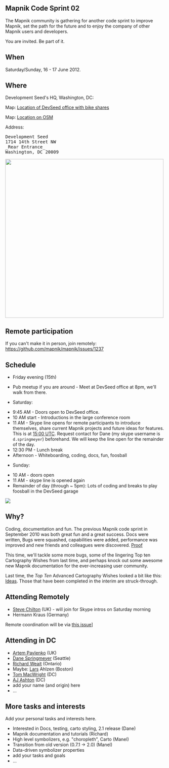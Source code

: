 ## Mapnik Code Sprint 02

The Mapnik community is gathering for another code sprint to improve Mapnik, set the path for the future and to enjoy the company of other Mapnik users and developers.  

You are invited.  Be part of it.

## When

Saturday/Sunday, 16 - 17 June 2012.

## Where

Development Seed's HQ, Washington, DC:

Map: [Location of DevSeed office with bike shares](http://a.tiles.mapbox.com/v3/devseed.devseed-hq.html#16/38.913/-77.03)

Map: [Location on OSM](http://www.openstreetmap.org/?lat=38.9132590591908&lon=-77.0323643088341&zoom=18)

Address:
<pre>
Development Seed
1714 14th Street NW
_Rear Entrance_
Washington, DC 20009
</pre>

<a href="http://f.cl.ly/items/1J1s2a0u0F1m1J1K2u3e/Screen%20Shot%202012-05-31%20at%201.56.28%20PM.png"><img src="http://f.cl.ly/items/1J1s2a0u0F1m1J1K2u3e/Screen%20Shot%202012-05-31%20at%201.56.28%20PM.png" width="500"/></a>

## Remote participation

If you can't make it in person, join remotely: https://github.com/mapnik/mapnik/issues/1237

## Schedule

- Friday evening (15th)
 * Pub meetup if you are around - Meet at DevSeed office at 8pm, we'll walk from there.

- Saturday:
 * 9:45 AM - Doors open to DevSeed office.
 * 10 AM start - Introductions in the large conference room
 * 11 AM - Skype line opens for remote participants to introduce themselves, share current Mapnik projects and future ideas for features. This is at [15:00 UTC](http://www.timeanddate.com/worldclock/fixedtime.html?iso=20120616T15). Request contact for Dane (my skype username is `d.springmeyer`) beforehand. We will keep the line open for the remainder of the day.
 * 12:30 PM - Lunch break
 * Afternoon - Whiteboarding, coding, docs, fun, foosball

- Sunday:
 * 10 AM - doors open
 * 11 AM - skype line is opened again
 * Remainder of day (through ~ 5pm): Lots of coding and breaks to play foosball in the DevSeed garage

<img src="http://farm8.staticflickr.com/7012/6497243219_2549730dfc_n.jpg" />

## Why?

Coding, documentation and fun.  The previous Mapnik code sprint in September 2010 was both great fun and a great success.  Docs were written, Bugs were squashed, capabilities were added, performance was improved and new friends and colleagues were discovered.  [Proof](https://github.com/mapnik/mapnik/wiki/MapnikCodeSprint_MCS01_Results) 

This time, we'll tackle some more bugs, some of the lingering Top ten Cartography Wishes from last time, and perhaps knock out some awesome new Mapnik documentation for the ever-increasing user community.  

Last time, the *Top Ten* Advanced Cartography Wishes looked a bit like this: [Ideas](Ideas). Those that have been completed in the interim are struck-through. 

## Attending Remotely

- [Steve Chilton](https://twitter.com/#!/steev8) (UK) - will join for Skype intros on Saturday morning
- Hermann Kraus (Germany)

Remote coordination will be via [this issue](https://github.com/mapnik/mapnik/issues/1237)]

## Attending in DC
- [Artem Pavlenko](https://github.com/artemp) (UK)
- [Dane Springmeyer](https://github.com/springmeyer) (Seattle)
- [Richard Weait](https://github.com/rweait) (Ontario)
- Maybe: [Lars](https://github.com/ahlzen) Ahlzen (Boston) 
- [Tom MacWright](https://github.com/tmcw) (DC)
- [AJ Ashton](https://github.com/ajashton) (DC)
- add your name (and origin) here
- ...

## More tasks and interests
Add your personal tasks and interests here.
- Interested in Docs, testing, carto styling, 2.1 release (Dane)
- Mapnik documentation and tutorials (Richard)
- High level symbolizers, e.g. "choropleth", Carto (Manel)
- Transition from old version (0.7.1 -> 2.0) (Manel)
- Data-driven symbolizer properties
- add your tasks and goals
- ...